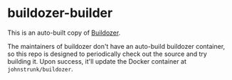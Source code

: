 # buildozer-builder

This is an auto-built copy of [Buildozer](https://github.com/kivy/buildozer).

The maintainers of buildozer don't have an auto-build buildozer container, so
this repo is designed to periodically check out the source and try building it.
Upon success, it'll update the Docker container at `johnstrunk/buildozer`.
